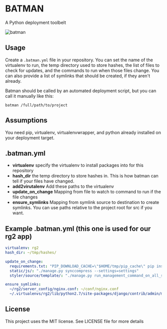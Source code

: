 # BATMAN

A Python deployment toolbelt

![batman](http://1.bp.blogspot.com/-z0lXpuKOQXQ/UFZE-PjgIPI/AAAAAAAADrM/HrzTbznSYFI/s1600/famous-cartoon-character-batman.jpg)

## Usage

Create a `.batman.yml` file in your repository.  You can set the name of the virtualenv to run, the temp directory used to store hashes, the list of files to check for updates, and the commands to run when those files change.   You can also provide a list of symlinks that should be created, if they aren't already.

Batman should be called by an automated deployment script, but you can call it manually like this:

`batman /full/path/to/project`

## Assumptions

You need pip, virtualenv, virtualenvwrapper, and python already installed on your deployment target.

## .batman.yml

 * **virtualenv** specify the virtualenv to install packages into for this repository
 * **hash_dir** the temp directory to store hashes in. This is how batman can tell if your files have changed.
 * **add2virutalenv** Add these paths to the virtualenv
 * **update_on_change** Mapping from file to watch to command to run if the file changes
 * **ensure_symlinks** Mapping from symlink source to destination to create symlinks.  You can use paths relative to the project root for src if you want.

## Example .batman.yml (this one is used for our rg2 app)

```yaml
virtualenv: rg2
hash_dir: ~/tmp/hashes/

update_on_change:
  requirements.txt: "PIP_DOWNLOAD_CACHE=\"$HOME/tmp/pip_cache\" pip install -r requirements.txt"
  static/js/: "./manage.py synccompress --settings=settings"
  styler/source/template/: "./manage.py run_management_command_on_all_sites restyle --settings=settings.settings_mcp"

ensure_symlinks:
  ~/rg2/server_config/nginx.conf: ~/conf/nginx.conf
  ~/.virtualenvs/rg2/lib/python2.7/site-packages/django/contrib/admin/media: ~/rg2/static/media
```

## License

This project uses the MIT license. See LICENSE file for more details
